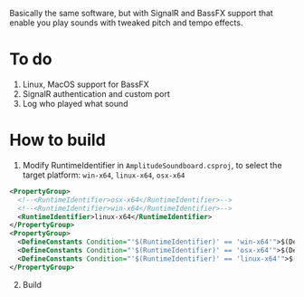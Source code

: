 Basically the same software, but with SignalR and BassFX support that enable you play sounds with tweaked pitch and tempo effects.

# To do
1. Linux, MacOS support for BassFX		
2. SignalR authentication and custom port
3. Log who played what sound

# How to build
1. Modify RuntimeIdentifier in `AmplitudeSoundboard.csproj`,
to select the target platform: `win-x64`, `linux-x64`, `osx-x64`
```XML
<PropertyGroup>
  <!--<RuntimeIdentifier>osx-x64</RuntimeIdentifier>-->
  <!--<RuntimeIdentifier>win-x64</RuntimeIdentifier>-->
  <RuntimeIdentifier>linux-x64</RuntimeIdentifier>
</PropertyGroup>
<PropertyGroup>
  <DefineConstants Condition="'$(RuntimeIdentifier)' == 'win-x64'">$(DefineConstants);Windows</DefineConstants>
  <DefineConstants Condition="'$(RuntimeIdentifier)' == 'osx-x64'">$(DefineConstants);MacOS</DefineConstants>
  <DefineConstants Condition="'$(RuntimeIdentifier)' == 'linux-x64'">$(DefineConstants);Linux</DefineConstants>
</PropertyGroup>
```
2. Build